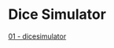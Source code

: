 # Dice Simulator

[01 - dicesimulator](https://colab.research.google.com/drive/1Lei5hlGi74e1P8EjLGVGOdv_FljDI0kc?usp=sharing)